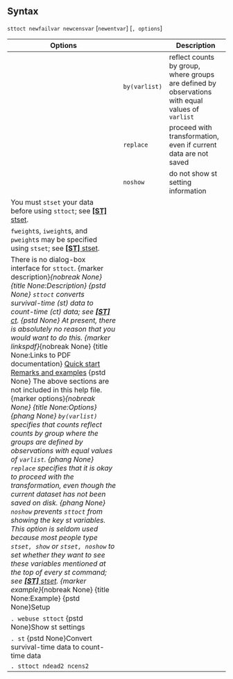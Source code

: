 ## Syntax

`sttoct newfailvar newcensvar` \[`newentvar`\] \[`, options`\]

| Options                                                                                                                                                                                                                                                                                                                                                                                                                                                                                                                                                                                                                                                                                                                                                                                                                                                                                                                                                                                                                                                                                                                                                                                                                                                                                                                                                                                                                                                                                                                                                                                                          |               | Description                                                                                      |
|------------------------------------------------------------------------------------------------------------------------------------------------------------------------------------------------------------------------------------------------------------------------------------------------------------------------------------------------------------------------------------------------------------------------------------------------------------------------------------------------------------------------------------------------------------------------------------------------------------------------------------------------------------------------------------------------------------------------------------------------------------------------------------------------------------------------------------------------------------------------------------------------------------------------------------------------------------------------------------------------------------------------------------------------------------------------------------------------------------------------------------------------------------------------------------------------------------------------------------------------------------------------------------------------------------------------------------------------------------------------------------------------------------------------------------------------------------------------------------------------------------------------------------------------------------------------------------------------------------------|---------------|--------------------------------------------------------------------------------------------------|
|                                                                                                                                                                                                                                                                                                                                                                                                                                                                                                                                                                                                                                                                                                                                                                                                                                                                                                                                                                                                                                                                                                                                                                                                                                                                                                                                                                                                                                                                                                                                                                                                                  | `by(varlist)` | reflect counts by group, where groups are defined by observations with equal values of `varlist` |
|                                                                                                                                                                                                                                                                                                                                                                                                                                                                                                                                                                                                                                                                                                                                                                                                                                                                                                                                                                                                                                                                                                                                                                                                                                                                                                                                                                                                                                                                                                                                                                                                                  | `replace`     | proceed with transformation, even if current data are not saved                                  |
|                                                                                                                                                                                                                                                                                                                                                                                                                                                                                                                                                                                                                                                                                                                                                                                                                                                                                                                                                                                                                                                                                                                                                                                                                                                                                                                                                                                                                                                                                                                                                                                                                  | `noshow`      | do not show st setting information                                                               |
| You must `stset` your data before using `sttoct`; see [<strong>[ST]</strong> stset](http://www.stata.com/help.cgi?stset).                                                                                                                                                                                                                                                                                                                                                                                                                                                                                                                                                                                                                                                                                                                                                                                                                                                                                                                                                                                                                                                                                                                                                                                                                                                                                                                                                                                                                                                             |               |                                                                                                  |
| `fweight`s, `iweight`s, and `pweight`s may be specified using `stset`; see [<strong>[ST]</strong> stset](http://www.stata.com/help.cgi?stset).                                                                                                                                                                                                                                                                                                                                                                                                                                                                                                                                                                                                                                                                                                                                                                                                                                                                                                                                                                                                                                                                                                                                                                                                                                                                                                                                                                                                                                        |               |                                                                                                  |
| There is no dialog-box interface for `sttoct`. <span options="description">{marker description}_{nobreak None} {title None:Description} {pstd None} `sttoct` converts survival-time (st) data to count-time (ct) data; see [<strong>[ST]</strong> ct](http://www.stata.com/help.cgi?ct). {pstd None} At present, there is absolutely no reason that you would want to do this. <span options="linkspdf">{marker linkspdf}_{nobreak None} {title None:Links to PDF documentation} [Quick start](http://www.stata.com/manuals14/ststtoctquickstart.pdf) [Remarks and examples](http://www.stata.com/manuals14/ststtoctremarksandexamples.pdf) {pstd None} The above sections are not included in this help file. <span options="options">{marker options}_{nobreak None} {title None:Options} {phang None} `by(varlist)` specifies that counts reflect counts by group where the groups are defined by observations with equal values of `varlist`. {phang None} `replace` specifies that it is okay to proceed with the transformation, even though the current dataset has not been saved on disk. {phang None} `noshow` prevents `sttoct` from showing the key st variables. This option is seldom used because most people type `stset, show` or `stset, noshow` to set whether they want to see these variables mentioned at the top of every st command; see [<strong>[ST]</strong> stset](http://www.stata.com/help.cgi?stset). <span options="example">{marker example}_{nobreak None} {title None:Example} {pstd None}Setup |               |                                                                                                  |
| `. webuse sttoct` {pstd None}Show st settings                                                                                                                                                                                                                                                                                                                                                                                                                                                                                                                                                                                                                                                                                                                                                                                                                                                                                                                                                                                                                                                                                                                                                                                                                                                                                                                                                                                                                                                                                                                                                                    |               |                                                                                                  |
| `. st` {pstd None}Convert survival-time data to count-time data                                                                                                                                                                                                                                                                                                                                                                                                                                                                                                                                                                                                                                                                                                                                                                                                                                                                                                                                                                                                                                                                                                                                                                                                                                                                                                                                                                                                                                                                                                                                                  |               |                                                                                                  |
| `. sttoct ndead2 ncens2`                                                                                                                                                                                                                                                                                                                                                                                                                                                                                                                                                                                                                                                                                                                                                                                                                                                                                                                                                                                                                                                                                                                                                                                                                                                                                                                                                                                                                                                                                                                                                                                         |               |                                                                                                  |
